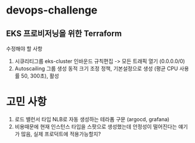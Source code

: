 # devops-challenge
## EKS 프로비저닝을 위한 Terraform

수정해야 할 사항
1. 시큐리티그룹 eks-cluster 인바운드 규칙편집 -> 모든 트래픽 열기 (0.0.0.0/0)
2. Autoscailing 그룹 생성
    동적 크기 조정 정책, 기본설정으로 생성 (평균 CPU 사용률 50, 300초), 활성

# 고민 사항
1. 로드 밸런서 타입 NLB로 자동 생성하는 테라폼 구문 (argocd, grafana)
2. 비용때문에 현재 인스턴스 타입을 스팟으로 생성했는데 안정성이 떨어진다는 얘기가 많음, 실제 프로덕트에 적용가능할지?
